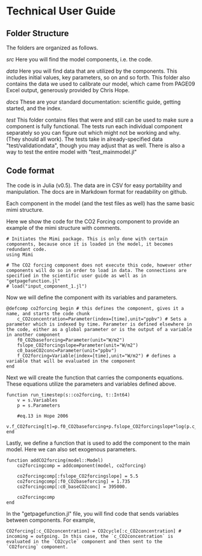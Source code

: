 # Technical User Guide

## Folder Structure

The folders are organized as follows.

*src*
Here you will find the model components, i.e. the code.

*data*
Here you will find data that are utilized by the components. This includes initial values, key parameters, so on and so forth. This folder also contains the data we used to calibrate our model, which came from PAGE09 Excel output, generously provided by Chris Hope.

*docs*
These are your standard documentation: scientific guide, getting started, and the index.

*test*
This folder contains files that were and still can be used to make sure a component is fully functional. The tests run each individual component separately so you can figure out which might not be working and why. (They should all work). The tests take in already-specified data "test/validationdata", though you may adjust that as well. There is also a way to test the entire model with "test_mainmodel.jl"

## Code format

The code is in Julia (v0.5).
The data are in CSV for easy portability and manipulation.
The docs are in Markdown format for readability on github.

Each component in the model (and the test files as well) has the same basic mimi structure.

Here we show the code for the CO2 Forcing component to provide an example of the mimi structure with comments.

```
# Initiates the Mimi package. This is only done with certain components, because once it is loaded in the model, it becomes redundant code.
using Mimi

# The CO2 forcing component does not execute this code, however other components will do so in order to load in data. The connections are specified in the scientific user guide as well as in "getpagefunction.jl"
# load("input_component_1.jl")

```
Now we will define the component with its variables and parameters.

```
@defcomp co2forcing begin # this defines the component, gives it a name, and starts the code chunk
    c_CO2concentration=Parameter(index=[time],unit="ppbv") # Sets a parameter which is indexed by time. Parameter is defined elsewhere in the code, either as a global parameter or is the output of a variable in another component
    f0_CO2baseforcing=Parameter(unit="W/m2")
    fslope_CO2forcingslope=Parameter(unit="W/m2")
    c0_baseCO2conc=Parameter(unit="ppbv")
    f_CO2forcing=Variable(index=[time],unit="W/m2") # defines a variable that will be evaluated in the component
end

```
Next we will create the function that carries the components equations. These equations utilize the parameters and variables defined above.

```
function run_timestep(s::co2forcing, t::Int64)
    v = s.Variables
    p = s.Parameters

    #eq.13 in Hope 2006
    v.f_CO2forcing[t]=p.f0_CO2baseforcing+p.fslope_CO2forcingslope*log(p.c_CO2concentration[t]/p.c0_baseCO2conc)
end
```
Lastly, we define a function that is used to add the component to the main model. Here we can also set exogenous parameters.

```
function addCO2forcing(model::Model)
    co2forcingcomp = addcomponent(model, co2forcing)

    co2forcingcomp[:fslope_CO2forcingslope] = 5.5
    co2forcingcomp[:f0_CO2baseforcing] = 1.735
    co2forcingcomp[:c0_baseCO2conc] = 395000.

    co2forcingcomp
end
```

In the "getpagefunction.jl" file, you will find code that sends variables between components. For example,

```
CO2forcing[:c_CO2concentration] = CO2cycle[:c_CO2concentration] # incoming = outgoing. In this case, the `c_CO2concentration` is evaluated in the `CO2cycle` component and then sent to the `CO2forcing` component.
```
